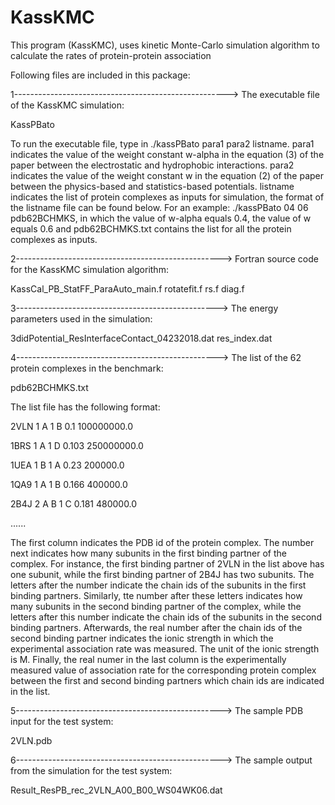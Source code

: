 # KassKMC
This program (KassKMC), uses kinetic Monte-Carlo simulation algorithm to calculate the rates of protein-protein association

Following files are included in this package:

1----------------------------------------------------->
The executable file of the KassKMC simulation: 

KassPBato

To run the executable file, type in ./kassPBato para1 para2 listname.
para1 indicates the value of the weight constant w-alpha in the equation (3) of the paper between the electrostatic and hydrophobic interactions.
para2 indicates the value of the weight constant w in the equation (2) of the paper between the physics-based and statistics-based potentials.
listname indicates the list of protein complexes as inputs for simulation, the format of the listname file can be found below.
For an example: ./kassPBato 04 06 pdb62BCHMKS, in which the value of w-alpha equals 0.4, the value of w equals 0.6 and pdb62BCHMKS.txt contains the list for all the protein complexes as inputs.


2--------------------------------------------------->
Fortran source code for the KassKMC simulation algorithm:

KassCal_PB_StatFF_ParaAuto_main.f
rotatefit.f
rs.f
diag.f



3-------------------------------------------------->
The energy parameters used in the simulation:

3didPotential_ResInterfaceContact_04232018.dat
res_index.dat



4-------------------------------------------------->
The list of the 62 protein complexes in the benchmark:

pdb62BCHMKS.txt

The list file has the following format:

2VLN 1 A 1 B 0.1 100000000.0

1BRS 1 A 1 D 0.103 250000000.0 

1UEA 1 B 1 A 0.23 200000.0	 

1QA9 1 A 1 B 0.166 400000.0	 

2B4J 2 A B 1 C 0.181 480000.0	

......

The first column indicates the PDB id of the protein complex. The number next indicates how many subunits in the first binding partner of the complex. 
For instance, the first binding partner of 2VLN in the list above has one subunit, while the first binding partner of 2B4J has two subunits.
The letters after the number indicate the chain ids of the subunits in the first binding partners.
Similarly, tte number after these letters indicates how many subunits in the second binding partner of the complex, while the letters after this number indicate the chain ids of the subunits in the second binding partners. Afterwards, the real number after the chain ids of the second binding partner indicates the ionic strength in which the experimental association rate was measured. The unit of the ionic strength is M. Finally, the real numer in the last column is the experimentally measured value of association rate for the corresponding protein complex between the first and second binding partners which chain ids are indicated in the list. 


5--------------------------------------------------->
The sample PDB input for the test system:

2VLN.pdb



6--------------------------------------------------->
The sample output from the simulation for the test system:

Result_ResPB_rec_2VLN_A00_B00_WS04WK06.dat


